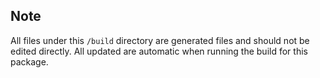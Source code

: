 ## Note

All files under this `/build` directory are generated files and should not be edited directly. All updated are automatic when running the build for this package.
